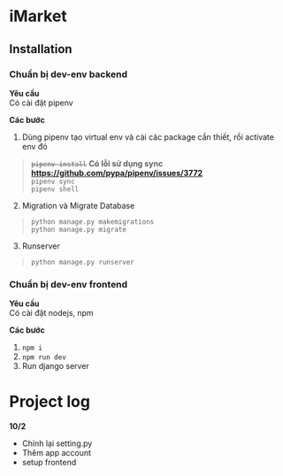 # iMarket

## Installation

### Chuẩn bị dev-env backend
**Yêu cầu**  
Có cài đặt pipenv

**Các bước**  
1. Dùng pipenv tạo virtual env và cài các package cần thiết, rồi activate env đó
> <code>~~pipenv install~~</code> **Có lỗi sử dụng sync https://github.com/pypa/pipenv/issues/3772**  
> <code>pipenv sync</code>  
> <code>pipenv shell</code>  
2. Migration và Migrate Database
> <code>python manage.py makemigrations</code>  
> <code>python manage.py migrate</code>  
3. Runserver
> <code>python manage.py runserver</code>  

### Chuẩn bị dev-env frontend
**Yêu cầu**  
Có cài đặt nodejs, npm

**Các bước**  
1. <code>npm i</code>
2. <code>npm run dev</code>
3. Run django server 

# Project log

**10/2**  
* Chỉnh lại setting.py
* Thêm app account 
* setup frontend